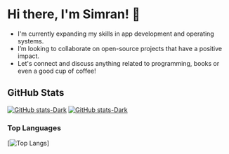 # Hi there, I'm Simran! 👋

- I'm currently expanding my skills in app development and operating systems. 
- I’m looking to collaborate on open-source projects that have a positive impact.
- Let's connect and discuss anything related to programming, books or even a good cup of coffee!

## GitHub Stats
[![GitHub stats-Dark](https://github-readme-stats.vercel.app/api?username=Simran2404&show_icons=true&theme=dark#gh-dark-mode-only)](https://github.com/Simran2404/github-readme-stats#gh-dark-mode-only)
[![GitHub stats-Dark](https://github-readme-stats.vercel.app/api?username=Simran2404&show_icons=true&theme=default#gh-light-mode-only)](https://github.com/Simran2404/github-readme-stats#gh-light-mode-only)

### Top Languages
 [![Top Langs](https://github-readme-stats.vercel.app/api/top-langs/?username=Simran2404&hide=jupyter%20notebook)]


